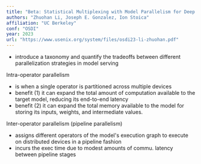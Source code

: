 ```yaml
---
title: "Beta: Statistical Multiplexing with Model Parallelism for Deep Learning Serving"
authors: "Zhuohan Li, Joseph E. Gonzalez, Ion Stoica"
affiliation: "UC Berkeley"
conf: "OSDI"
year: 2023
url: "https://www.usenix.org/system/files/osdi23-li-zhuohan.pdf"
--- 
```


* introduce a taxonomy and quantify the tradeoffs between different parallelization strategies in model serving

Intra-operator parallelism
* is when a single operator is partitioned across multiple devices
* benefit (1) it can expand the total amount of computation available to the target model, reducing its end-to-end latency
* benefit (2) it can expand the total memory available to the model for storing its inputs, weights, and intermediate values.

Inter-operator parallelism (pipeline parallelism)
* assigns different operators of the model's execution graph to execute on distributed devices in a pipeline fashion
* incurs the exec time due to modest amounts of commu. latency between pipeline stages
